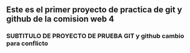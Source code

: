 ## Este es el primer proyecto de practica de git y github de la comision web 4

### SUBTITULO DE PROYECTO DE PRUEBA GIT y github cambio para conflicto